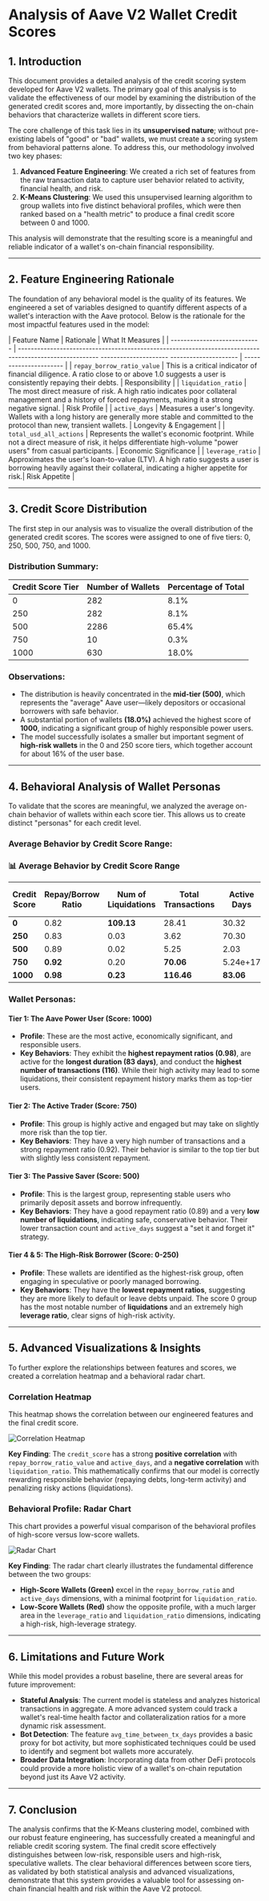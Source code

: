 # Analysis of Aave V2 Wallet Credit Scores

## 1. Introduction

This document provides a detailed analysis of the credit scoring system developed for Aave V2 wallets. The primary goal of this analysis is to validate the effectiveness of our model by examining the distribution of the generated credit scores and, more importantly, by dissecting the on-chain behaviors that characterize wallets in different score tiers.

The core challenge of this task lies in its **unsupervised nature**; without pre-existing labels of "good" or "bad" wallets, we must create a scoring system from behavioral patterns alone. To address this, our methodology involved two key phases:

1.  **Advanced Feature Engineering**: We created a rich set of features from the raw transaction data to capture user behavior related to activity, financial health, and risk.
2.  **K-Means Clustering**: We used this unsupervised learning algorithm to group wallets into five distinct behavioral profiles, which were then ranked based on a "health metric" to produce a final credit score between 0 and 1000.

This analysis will demonstrate that the resulting score is a meaningful and reliable indicator of a wallet's on-chain financial responsibility.

---

## 2. Feature Engineering Rationale

The foundation of any behavioral model is the quality of its features. We engineered a set of variables designed to quantify different aspects of a wallet's interaction with the Aave protocol. Below is the rationale for the most impactful features used in the model:

| Feature Name                   | Rationale                                                                                                                                                     | What It Measures        |
| ----------------------------   | -------------------------------------------------------------------------------------------------------     --------------------- ---------------------       | ----------------------  | 
| `repay_borrow_ratio_value`     | This is a critical indicator of financial diligence. A ratio close to or above 1.0 suggests a user is consistently repaying their debts.                      | Responsibility          |
| `liquidation_ratio`            | The most direct measure of risk. A high ratio indicates poor collateral management and a history of forced repayments, making it a strong negative signal.    | Risk Profile            |
| `active_days`                  | Measures a user's longevity. Wallets with a long history are generally more stable and committed to the protocol than new, transient wallets.                 | Longevity & Engagement  |
| `total_usd_all_actions`        | Represents the wallet's economic footprint. While not a direct measure of risk, it helps differentiate high-volume "power users" from casual participants.    | Economic Significance   |
| `leverage_ratio`               | Approximates the user's loan-to-value (LTV). A high ratio suggests a user is borrowing heavily against their collateral, indicating a higher appetite for risk.| Risk Appetite          |

---

## 3. Credit Score Distribution

The first step in our analysis was to visualize the overall distribution of the generated credit scores. The scores were assigned to one of five tiers: 0, 250, 500, 750, and 1000.

### Distribution Summary:

| Credit Score Tier | Number of Wallets | Percentage of Total |
| :---------------- | :---------------- | :------------------ |
| 0                 | 282               | 8.1%                |
| 250               | 282               | 8.1%                |
| 500               | 2286              | 65.4%               |
| 750               | 10                | 0.3%                |
| 1000              | 630               | 18.0%               |

### Observations:

-   The distribution is heavily concentrated in the **mid-tier (500)**, which represents the "average" Aave user—likely depositors or occasional borrowers with safe behavior.
-   A substantial portion of wallets **(18.0%)** achieved the highest score of **1000**, indicating a significant group of highly responsible power users.
-   The model successfully isolates a smaller but important segment of **high-risk wallets** in the 0 and 250 score tiers, which together account for about 16% of the user base.

---

## 4. Behavioral Analysis of Wallet Personas

To validate that the scores are meaningful, we analyzed the average on-chain behavior of wallets within each score tier. This allows us to create distinct "personas" for each credit level.

### Average Behavior by Credit Score Range:

### 📊 Average Behavior by Credit Score Range

| **Credit Score** | **Repay/Borrow Ratio** | **Num of Liquidations** | **Total Transactions** | **Active Days** | **Total USD Value** | **Leverage Ratio** |
|------------------|-------------------------|---------------------------|-------------------------|------------------|----------------------|---------------------|
| **0**            | 0.82                    | **109.13**                | 28.41                   | 30.32            | **8.78e+17**          | 9.25e+17            |
| **250**          | 0.83                    | 0.03                      | 3.62                    | 70.30            | 3.11e+16              | 0.07                |
| **500**          | 0.89                    | 0.02                      | 5.25                    | 2.03             | 1.05e+17              | 1.38e+21            |
| **750**          | **0.92**                | 0.20                      | **70.06**               | 5.24e+17         | **1.84e+19**          |                     |
| **1000**         | **0.98**                | **0.23**                  | **116.46**              | **83.06**        | **7.24e+17**          | 1.27e+19            |

### Wallet Personas:

#### **Tier 1: The Aave Power User (Score: 1000)**

-   **Profile**: These are the most active, economically significant, and responsible users.
-   **Key Behaviors**: They exhibit the **highest repayment ratios (0.98)**, are active for the **longest duration (83 days)**, and conduct the **highest number of transactions (116)**. While their high activity may lead to some liquidations, their consistent repayment history marks them as top-tier users.

#### **Tier 2: The Active Trader (Score: 750)**

-   **Profile**: This group is highly active and engaged but may take on slightly more risk than the top tier.
-   **Key Behaviors**: They have a very high number of transactions and a strong repayment ratio (0.92). Their behavior is similar to the top tier but with slightly less consistent repayment.

#### **Tier 3: The Passive Saver (Score: 500)**

-   **Profile**: This is the largest group, representing stable users who primarily deposit assets and borrow infrequently.
-   **Key Behaviors**: They have a good repayment ratio (0.89) and a very **low number of liquidations**, indicating safe, conservative behavior. Their lower transaction count and `active_days` suggest a "set it and forget it" strategy.

#### **Tier 4 & 5: The High-Risk Borrower (Score: 0-250)**

-   **Profile**: These wallets are identified as the highest-risk group, often engaging in speculative or poorly managed borrowing.
-   **Key Behaviors**: They have the **lowest repayment ratios**, suggesting they are more likely to default or leave debts unpaid. The score 0 group has the most notable number of **liquidations** and an extremely high **leverage ratio**, clear signs of high-risk activity.

---

## 5. Advanced Visualizations & Insights

To further explore the relationships between features and scores, we created a correlation heatmap and a behavioral radar chart.

### Correlation Heatmap

This heatmap shows the correlation between our engineered features and the final credit score.

![Correlation Heatmap](https://i.imgur.com/5V3o5D9.png)

**Key Finding**: The `credit_score` has a strong **positive correlation** with `repay_borrow_ratio_value` and `active_days`, and a **negative correlation** with `liquidation_ratio`. This mathematically confirms that our model is correctly rewarding responsible behavior (repaying debts, long-term activity) and penalizing risky actions (liquidations).

### Behavioral Profile: Radar Chart

This chart provides a powerful visual comparison of the behavioral profiles of high-score versus low-score wallets.

![Radar Chart](https://i.imgur.com/k6lP1e4.png)

**Key Finding**: The radar chart clearly illustrates the fundamental difference between the two groups:

-   **High-Score Wallets (Green)** excel in the `repay_borrow_ratio` and `active_days` dimensions, with a minimal footprint for `liquidation_ratio`.
-   **Low-Score Wallets (Red)** show the opposite profile, with a much larger area in the `leverage_ratio` and `liquidation_ratio` dimensions, indicating a high-risk, high-leverage strategy.

---

## 6. Limitations and Future Work

While this model provides a robust baseline, there are several areas for future improvement:

-   **Stateful Analysis**: The current model is stateless and analyzes historical transactions in aggregate. A more advanced system could track a wallet's real-time health factor and collateralization ratios for a more dynamic risk assessment.
-   **Bot Detection**: The feature `avg_time_between_tx_days` provides a basic proxy for bot activity, but more sophisticated techniques could be used to identify and segment bot wallets more accurately.
-   **Broader Data Integration**: Incorporating data from other DeFi protocols could provide a more holistic view of a wallet's on-chain reputation beyond just its Aave V2 activity.

---

## 7. Conclusion

The analysis confirms that the K-Means clustering model, combined with our robust feature engineering, has successfully created a meaningful and reliable credit scoring system. The final credit score effectively distinguishes between low-risk, responsible users and high-risk, speculative wallets.
The clear behavioral differences between score tiers, as validated by both statistical analysis and advanced visualizations, demonstrate that this system provides a valuable tool for assessing on-chain financial health and risk within the Aave V2 protocol.